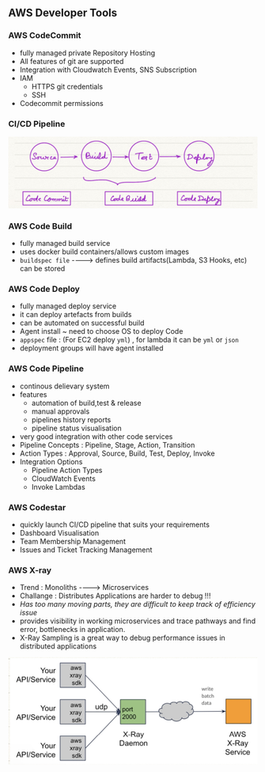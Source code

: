 ## AWS Developer Tools

### AWS CodeCommit

- fully managed private Repository Hosting
- All features of git are supported
- Integration with Cloudwatch Events, SNS Subscription
- IAM
  - HTTPS git credentials
  - SSH
- Codecommit permissions

### CI/CD Pipeline

![image-20230218212300791](ch9.assets/image-20230218212300791.png)

### AWS Code Build

- fully managed build service
- uses docker build containers/allows custom images
- `buildspec file` ----> defines build artifacts(Lambda, S3 Hooks, etc) can be stored

### AWS Code Deploy

- fully managed deploy service
- it can deploy artefacts from builds
- can be automated on successful build
- Agent install ~ need to choose OS to deploy Code
- `appspec` file : (For EC2 deploy `yml`) , for lambda it can be `yml` or `json`
- deployment groups will have agent installed

### AWS Code Pipeline

- continous delievary system
- features
  - automation of build,test & release
  - manual approvals
  - pipelines history reports
  - pipeline status visualisation
- very good integration with other code services
- Pipeline Concepts : Pipeline, Stage, Action, Transition
- Action Types : Approval, Source, Build, Test, Deploy, Invoke
- Integration Options
  - Pipeline Action Types
  - CloudWatch Events
  - Invoke Lambdas

### AWS Codestar

- quickly launch CI/CD pipeline that suits your requirements
- Dashboard Visualisation
- Team Membership Management
- Issues and Ticket Tracking Management

### AWS X-ray

- Trend : Monoliths ----> Microservices
- Challange : Distributes Applications are harder to debug !!!
- *Has too many moving parts, they are difficult to keep track of efficiency issue*
- provides visibility in working microservices and trace pathways and find error, bottlenecks in application.
- X-Ray Sampling is a great way to debug performance issues in distributed applications

![image-20230218213123796](ch9.assets/image-20230218213123796.png)